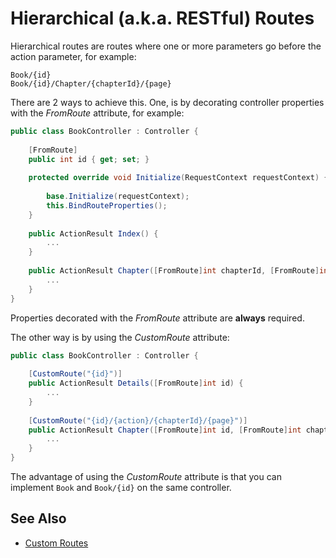 Hierarchical (a.k.a. RESTful) Routes
====================================
Hierarchical routes are routes where one or more parameters go before the action parameter, for example:

```text
Book/{id}
Book/{id}/Chapter/{chapterId}/{page}
```

There are 2 ways to achieve this. One, is by decorating controller properties with the *FromRoute* attribute, for example:

```csharp
public class BookController : Controller {
    
    [FromRoute]
    public int id { get; set; }
    
    protected override void Initialize(RequestContext requestContext) {
    
        base.Initialize(requestContext);
        this.BindRouteProperties();
    }
    
    public ActionResult Index() {
        ...
    }
    
    public ActionResult Chapter([FromRoute]int chapterId, [FromRoute]int page = 1) {
        ...
    }
}
```

Properties decorated with the *FromRoute* attribute are **always** required.

The other way is by using the *CustomRoute* attribute:

```csharp
public class BookController : Controller {
    
    [CustomRoute("{id}")]
    public ActionResult Details([FromRoute]int id) {
        ...
    }
    
    [CustomRoute("{id}/{action}/{chapterId}/{page}")]
    public ActionResult Chapter([FromRoute]int id, [FromRoute]int chapterId, [FromRoute]int page = 1) {
        ...
    }
}
```

The advantage of using the *CustomRoute* attribute is that you can implement `Book` and `Book/{id}` on the same controller.

See Also
--------
- [Custom Routes][1]
 
[1]: Custom-Routes.md
